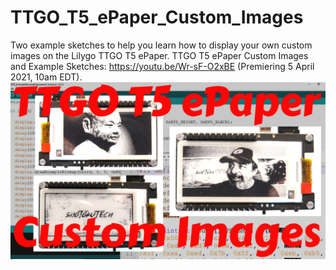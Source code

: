 # TTGO_T5_ePaper_Custom_Images
Two example sketches to help you learn how to display your own custom images on the Lilygo TTGO T5 ePaper.
TTGO T5 ePaper Custom Images and Example Sketches: https://youtu.be/Wr-sF-O2xBE (Premiering 5 April 2021, 10am EDT).
![TTGO T5 ePaper Custom Images and Example Sketches](https://github.com/ShotokuTech/TTGO_T5_ePaper_Custom_Images/blob/main/ttgo%20t5%20custom%20images.png)
